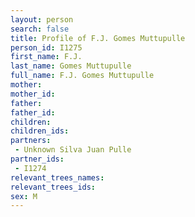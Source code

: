 ```yaml
---
layout: person
search: false
title: Profile of F.J. Gomes Muttupulle
person_id: I1275
first_name: F.J.
last_name: Gomes Muttupulle
full_name: F.J. Gomes Muttupulle
mother: 
mother_id: 
father: 
father_id: 
children:
children_ids:
partners:
 - Unknown Silva Juan Pulle
partner_ids:
 - I1274
relevant_trees_names:
relevant_trees_ids:
sex: M
---
```


